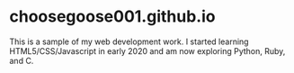 # choosegoose001.github.io
This is a sample of my web development work. I started learning HTML5/CSS/Javascript in early 2020 and am now exploring Python, Ruby, and C.

